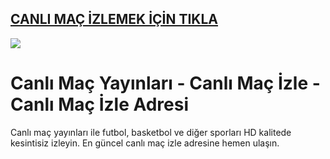 ## <a href="https://tinyurl.com/ydf5y7kb">CANLI MAÇ İZLEMEK İÇİN TIKLA</a>

<a href="https://tinyurl.com/ydf5y7kb"><img src="https://s13.gifyu.com/images/SPuTg.gif"></a>

# Canlı Maç Yayınları - Canlı Maç İzle - Canlı Maç İzle Adresi
Canlı maç yayınları ile futbol, basketbol ve diğer sporları HD kalitede kesintisiz izleyin. En güncel canlı maç izle adresine hemen ulaşın.
